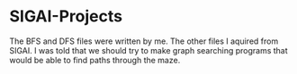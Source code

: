 # SIGAI-Projects

The BFS and DFS files were written by me. The other files I aquired from SIGAI. I was told that we should try to make graph searching programs that would be able to find paths through the maze.
